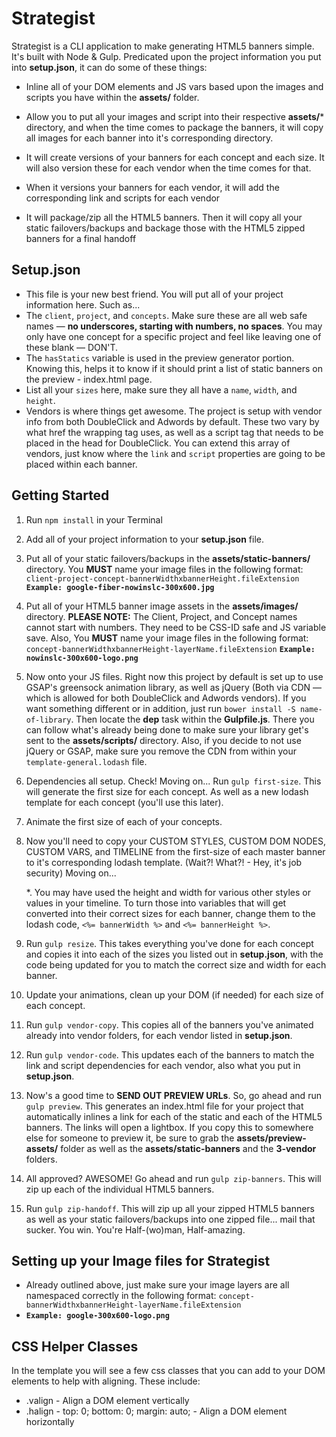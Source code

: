 # Strategist

Strategist is a CLI application to make generating HTML5 banners simple. It's built with Node & Gulp. Predicated upon the project information you put into **setup.json**, it can do some of these things:
* Inline all of your DOM elements and JS vars based upon the images and scripts you have within the **assets/** folder.

* Allow you to put all your images and script into their respective **assets/*** directory, and when the time comes to package the banners, it will copy all images for each banner into it's corresponding directory.

* It will create versions of your banners for each concept and each size. It will also version these for each vendor when the time comes for that.
* When it versions your banners for each vendor, it will add the corresponding link and scripts for each vendor

* It will package/zip all the HTML5 banners. Then it will copy all your static failovers/backups and backage those with the HTML5 zipped banners for a final handoff

## Setup.json
* This file is your new best friend. You will put all of your project information here. Such as...
* The `client`, `project`, and `concepts`. Make sure these are all web safe names — **no underscores, starting with numbers, no spaces**. You may only have one concept for a specific project and feel like leaving one of these blank — DON'T.
* The `hasStatics` variable is used in the preview generator portion. Knowing this, helps it to know if it should print a list of static banners on the preview - index.html page.
* List all your `sizes` here, make sure they all have a `name`, `width`, and `height`.
* Vendors is where things get awesome. The project is setup with vendor info from both DoubleClick and Adwords by default. These two vary by what href the wrapping <a> tag uses, as well as a script tag that needs to be placed in the head for DoubleClick. You can extend this array of vendors, just know where the `link` and `script` properties are going to be placed within each banner.

## Getting Started
1. Run `npm install` in your Terminal

2. Add all of your project information to your **setup.json** file.

3. Put all of your static failovers/backups in the **assets/static-banners/** directory. You **MUST** name your image files in the following format: 
	`client-project-concept-bannerWidthxbannerHeight.fileExtension`
	**`Example: google-fiber-nowinslc-300x600.jpg`**

4. Put all of your HTML5 banner image assets in the **assets/images/** directory. **PLEASE NOTE:** The Client, Project, and Concept names cannot start with numbers. They need to be CSS-ID safe and JS variable save. Also, You **MUST** name your image files in the following format: 
	`concept-bannerWidthxbannerHeight-layerName.fileExtension`
	**`Example: nowinslc-300x600-logo.png`**

5. Now onto your JS files. Right now this project by default is set up to use GSAP's greensock animation library, as well as jQuery (Both via CDN — which is allowed for both DoubleClick and Adwords vendors). If you want something different or in addition, just run `bower install -S name-of-library`. Then locate the **dep** task within the **Gulpfile.js**. There you can follow what's already being done to make sure your library get's sent to the **assets/scripts/** directory. Also, if you decide to not use jQuery or GSAP, make sure you remove the CDN from within your `template-general.lodash` file.

6. Dependencies all setup. Check! Moving on... Run `gulp first-size`. This will generate the first size for each concept. As well as a new lodash template for each concept (you'll use this later).

7. Animate the first size of each of your concepts.

8. Now you'll need to copy your CUSTOM STYLES, CUSTOM DOM NODES, CUSTOM VARS, and TIMELINE from the first-size of each master banner to it's corresponding lodash template. (Wait?! What?! - Hey, it's job security) Moving on...

	*. You may have used the height and width for various other styles or values in your timeline. To turn those into variables that will get converted into their correct sizes for each banner, change them to the lodash code, `<%= bannerWidth %>` and `<%= bannerHeight %>`.

9. Run `gulp resize`. This takes everything you've done for each concept and copies it into each of the sizes you listed out in **setup.json**, with the code being updated for you to match the correct size and width for each banner.

10. Update your animations, clean up your DOM (if needed) for each size of each concept.

11. Run `gulp vendor-copy`. This copies all of the banners you've animated already into vendor folders, for each vendor listed in **setup.json**.

12. Run `gulp vendor-code`. This updates each of the banners to match the link and script dependencies for each vendor, also what you put in **setup.json**.

13. Now's a good time to **SEND OUT PREVIEW URLs**. So, go ahead and run `gulp preview`. This generates an index.html file for your project that automatically inlines a link for each of the static and each of the HTML5 banners. The links will open a lightbox. If you copy this to somewhere else for someone to preview it, be sure to grab the **assets/preview-assets/** folder as well as the **assets/static-banners** and the **3-vendor** folders.

14. All approved? AWESOME! Go ahead and run `gulp zip-banners`. This will zip up each of the individual HTML5 banners.

15. Run `gulp zip-handoff`. This will zip up all your zipped HTML5 banners as well as your static failovers/backups into one zipped file... mail that sucker. You win. You're Half-(wo)man, Half-amazing.

## Setting up your Image files for Strategist
* Already outlined above, just make sure your image layers are all namespaced correctly in the following format: `concept-bannerWidthxbannerHeight-layerName.fileExtension`
*	**`Example: google-300x600-logo.png`**

## CSS Helper Classes
In the template you will see a few css classes that you can add to your DOM elements to help with aligning. These include:
* .valign - Align a DOM element vertically
* .halign -	top: 0;	bottom: 0; margin: auto; - Align a DOM element horizontally